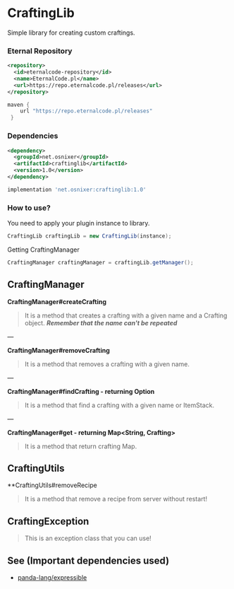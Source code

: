 # CraftingLib
Simple library for creating custom craftings.

### Eternal Repository
```xml
<repository>
  <id>eternalcode-repository</id>
  <name>EternalCode.pl</name>
  <url>https://repo.eternalcode.pl/releases</url>
</repository>
```
```groovy
maven {
    url "https://repo.eternalcode.pl/releases"
 }
```

### Dependencies
```xml
<dependency>
  <groupId>net.osnixer</groupId>
  <artifactId>craftinglib</artifactId>
  <version>1.0</version>
</dependency>
```
```groovy
implementation 'net.osnixer:craftinglib:1.0'
```

### How to use?
You need to apply your plugin instance to library.
```java
CraftingLib craftingLib = new CraftingLib(instance);
```

Getting CraftingManager
```java
CraftingManager craftingManager = craftingLib.getManager();
```

## CraftingManager

**CraftingManager#createCrafting**
> It is a method that creates a crafting with a given name and a Crafting object.
> ***Remember that the name can't be repeated***

—

**CraftingManager#removeCrafting**
> It is a method that removes a crafting with a given name.


—


**CraftingManager#findCrafting - returning Option<Crafting>**
> It is a method that find a crafting with a given name or ItemStack.


—


**CraftingManager#get - returning Map<String, Crafting>**
> It is a method that return crafting Map.

## CraftingUtils

**CraftingUtils#removeRecipe
> It is a method that remove a recipe from server without restart!

## CraftingException
> This is an exception class that you can use!

## See (Important dependencies used)
- [panda-lang/expressible](https://github.com/panda-lang/expressible)
